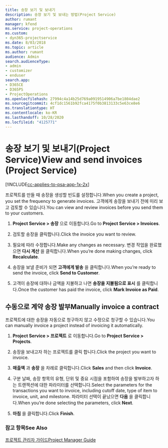 ```yaml
---
title: 송장 보기 및 보내기
description: 송장 보기 및 보내는 방법(Project Service)
author: rumant
manager: kfend
ms.service: project-operations
ms.custom:
- dyn365-projectservice
ms.date: 8/03/2018
ms.topic: article
ms.author: rumant
audience: Admin
search.audienceType:
- admin
- customizer
- enduser
search.app:
- D365CE
- D365PS
- ProjectOperations
ms.openlocfilehash: 27994c4a14b25d769a0919514906a7be1804dae2
ms.sourcegitcommit: 4cf1dc1561b92fca4175f0b3813133c5e63ce8e6
ms.translationtype: HT
ms.contentlocale: ko-KR
ms.lasthandoff: 10/28/2020
ms.locfileid: "4125771"
---
```

# <a name="view-and-send-invoices-project-service"></a><span data-ttu-id="789df-103">송장 보기 및 보내기(Project Service)</span><span class="sxs-lookup"><span data-stu-id="789df-103">View and send invoices (Project Service)</span></span>

[!INCLUDE[cc-applies-to-psa-app-1x-2x](../includes/cc-applies-to-psa-app-1x-2x.md)]

<span data-ttu-id="789df-104">프로젝트를 만들 때 송장을 생성할 빈도를 설정합니다.</span><span class="sxs-lookup"><span data-stu-id="789df-104">When you create a project, you set the frequency to generate invoices.</span></span> <span data-ttu-id="789df-105">고객에게 송장을 보내기 전에 미리 보고 검토할 수 있습니다.</span><span class="sxs-lookup"><span data-stu-id="789df-105">You can view and review invoices before you send them to your customers.</span></span>  
  
1.  <span data-ttu-id="789df-106">**Project Service > 송장** 으로 이동합니다.</span><span class="sxs-lookup"><span data-stu-id="789df-106">Go to **Project Service > Invoices**.</span></span>  
  
2.  <span data-ttu-id="789df-107">검토할 송장을 클릭합니다.</span><span class="sxs-lookup"><span data-stu-id="789df-107">Click the invoice you want to review.</span></span>  
  
3.  <span data-ttu-id="789df-108">필요에 따라 수정합니다.</span><span class="sxs-lookup"><span data-stu-id="789df-108">Make any changes as necessary.</span></span> <span data-ttu-id="789df-109">변경 작업을 완료했으면 **다시 계산** 을 클릭합니다.</span><span class="sxs-lookup"><span data-stu-id="789df-109">When you’re done making changes, click **Recalculate**.</span></span>  
  
4.  <span data-ttu-id="789df-110">송장을 보낼 준비가 되면 **고객에게 발송** 을 클릭합니다.</span><span class="sxs-lookup"><span data-stu-id="789df-110">When you’re ready to send the invoice, click **Send to Customer**.</span></span>  
  
5.  <span data-ttu-id="789df-111">고객이 송장에 대하나 금액을 지불하고 나면 **송장을 지불됨으로 표시** 를 클릭합니다.</span><span class="sxs-lookup"><span data-stu-id="789df-111">Once the customer has paid the invoice, click **Mark Invoice as Paid**.</span></span>  
  
## <a name="manually-invoice-a-contract"></a><span data-ttu-id="789df-112">수동으로 계약 송장 발부</span><span class="sxs-lookup"><span data-stu-id="789df-112">Manually invoice a contract</span></span>  
 <span data-ttu-id="789df-113">프로젝트에 대한 송장을 자동으로 청구하지 않고 수정으로 청구할 수 있습니다.</span><span class="sxs-lookup"><span data-stu-id="789df-113">You can manually invoice a project instead of invoicing it automatically.</span></span>  
  
1.  <span data-ttu-id="789df-114">**Project Service > 프로젝트** 로 이동합니다.</span><span class="sxs-lookup"><span data-stu-id="789df-114">Go to **Project Service > Projects**.</span></span>  
  
2.  <span data-ttu-id="789df-115">송장을 보내고자 하는 프로젝트를 클릭 합니다.</span><span class="sxs-lookup"><span data-stu-id="789df-115">Click the project you want to invoice.</span></span>  
  
3.  <span data-ttu-id="789df-116">**매출액** 과 **송장** 을 차례로 클릭합니다.</span><span class="sxs-lookup"><span data-stu-id="789df-116">Click **Sales** and then click **Invoice**.</span></span>  
  
4.  <span data-ttu-id="789df-117">구분 날짜, 송장 항목의 유형, 단위 및 중요 시점을 포함하여 송장을 발부하고자 하는 트랜잭션에 대한 파라미터를 선택합니다.</span><span class="sxs-lookup"><span data-stu-id="789df-117">Select the parameters for the transactions you want to invoice, including cutoff date, type of item to invoice, unit, and milestone.</span></span> <span data-ttu-id="789df-118">파라미터 선택이 끝났으면 **다음** 을 클릭합니다.</span><span class="sxs-lookup"><span data-stu-id="789df-118">When you’re done selecting the parameters, click **Next**.</span></span>  
  
5.  <span data-ttu-id="789df-119">**마침** 을 클릭합니다.</span><span class="sxs-lookup"><span data-stu-id="789df-119">Click **Finish**.</span></span>  
  
### <a name="see-also"></a><span data-ttu-id="789df-120">참고 항목</span><span class="sxs-lookup"><span data-stu-id="789df-120">See Also</span></span>  
 [<span data-ttu-id="789df-121">프로젝트 관리자 가이드</span><span class="sxs-lookup"><span data-stu-id="789df-121">Project Manager Guide</span></span>](../psa/project-manager-guide.md)
